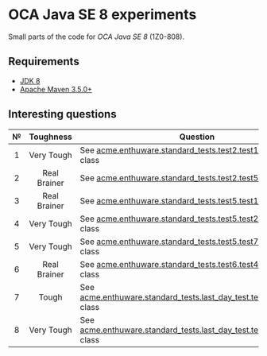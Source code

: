 # OCA Java SE 8 experiments

Small parts of the code for *OCA Java SE 8* (1Z0-808).

## Requirements

* [JDK 8](http://www.oracle.com/technetwork/java/javase/downloads/index.html)
* [Apache Maven 3.5.0+](https://maven.apache.org/download.cgi)

## Interesting questions

 № | Toughness | Question | Answer
:-: | :-------: | -------- | ------
 1  | Very Tough | See [acme.enthuware.standard_tests.test2.test14.Example](https://github.com/dbelob/oca-jse8/blob/master/src/main/java/acme/enthuware/standard_tests/test2/test14/Example.java) class | [Answer](https://github.com/dbelob/oca-jse8/blob/master/src/main/java/acme/enthuware/standard_tests/test2/test14/Answer.md)
 2  | Real Brainer | See [acme.enthuware.standard_tests.test2.test56.B](https://github.com/dbelob/oca-jse8/blob/master/src/main/java/acme/enthuware/standard_tests/test2/test56/B.java) class | [Answer](https://github.com/dbelob/oca-jse8/blob/master/src/main/java/acme/enthuware/standard_tests/test2/test56/Answer.md)
 3  | Real Brainer | See [acme.enthuware.standard_tests.test5.test16.Test](https://github.com/dbelob/oca-jse8/blob/master/src/main/java/acme/enthuware/standard_tests/test5/test16/Test.java) class | [Answer](https://github.com/dbelob/oca-jse8/blob/master/src/main/java/acme/enthuware/standard_tests/test5/test16/Answer.md)
 4  | Very Tough | See [acme.enthuware.standard_tests.test5.test24.Example](https://github.com/dbelob/oca-jse8/blob/master/src/main/java/acme/enthuware/standard_tests/test5/test24/Example.java) class | [Answer](https://github.com/dbelob/oca-jse8/blob/master/src/main/java/acme/enthuware/standard_tests/test5/test24/Answer.md)
 5  | Very Tough | See [acme.enthuware.standard_tests.test5.test70.TestClass](https://github.com/dbelob/oca-jse8/blob/master/src/main/java/acme/enthuware/standard_tests/test5/test70/TestClass.java) class |
 6  | Real Brainer | See [acme.enthuware.standard_tests.test6.test44.TestClass](https://github.com/dbelob/oca-jse8/blob/master/src/main/java/acme/enthuware/standard_tests/test6/test44/TestClass.java) class |
 7  | Tough | See [acme.enthuware.standard_tests.last_day_test.test20.TestClass](https://github.com/dbelob/oca-jse8/blob/master/src/main/java/acme/enthuware/standard_tests/last_day_test/test20/TestClass.java) class |
 8  | Very Tough | See [acme.enthuware.standard_tests.last_day_test.test67.TestClass](https://github.com/dbelob/oca-jse8/blob/master/src/main/java/acme/enthuware/standard_tests/last_day_test/test67/TestClass.java) class |
